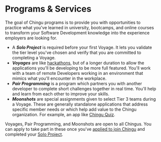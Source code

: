 # Programs & Services

The goal of Chingu programs is to provide you with opportunities to practice what you've learned in university, bootcamps, and online courses to transform your Software Development knowledge into the experience employers are looking for.  

- A ***Solo Project*** is required before your first Voyage. It lets you validate the tier level you've chosen and verify that you are committed to completing a Voyage.
- ***Voyages*** are like [hackathons](https://en.wikipedia.org/wiki/Hackathon), but of a longer duration to allow the applications you'll be developing to be more full featured. You'll work with a team of remote Developers working in an environment that mimics what you'll encounter in the workplace.
- ***Pair Programming*** is a program which partners you with another developer to complete short challenges together in real time. You'll help and learn from each other to improve your skills.
- ***Moonshots*** are special assignments given to select Tier 3 teams during a Voyage. These are generally standalone applications that address specific member needs or which help add value to the Chingu organization. For example, an app like [Chingu Quiz](https://github.com/chingu-voyages/moonshot-chingu-quiz).

Voyages, Pair Programming, and Moonshots are open to all Chingus. You can apply to take part in these once you've [applied to join Chingu](https://chingu.io/) and completed your [Solo Project](https://docs.chingu.io/voyage/soloproj/howwork).